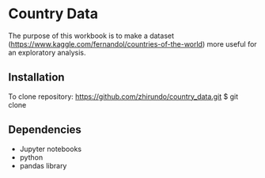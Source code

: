 # Country Data
The purpose of this workbook is to make a dataset (https://www.kaggle.com/fernandol/countries-of-the-world) more useful for an exploratory analysis. 
## Installation
To clone repository: https://github.com/zhirundo/country_data.git
$ git clone 
## Dependencies
- Jupyter notebooks
- python
- pandas library
